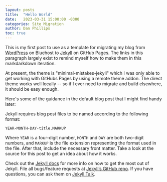 ```yaml
---
layout: posts
title:  "Hello World"
date:   2023-03-31 15:00:00 -0300
categories: Site Migration
author: Dan Phillips
toc: true
---
```


This is my first post to use as a template for migrating my blog from [WordPress][WordPress-link] on Bluehost to [Jekyll][Jekyll-link] on GitHub Pages. The links in this paragraph largely exist to remind myself how to make them in this markdarkdown iteration.

At present, the theme is "minimal-mistakes-jekyll" which I was only able to get working with GitHubs Pages by using a remote theme addon. The direct theme works well locally -- so if I ever need to migrate and build elsewhere, it should be easy enough.

Here's some of the guidance in the default blog post that I might find handy later:

Jekyll requires blog post files to be named according to the following format:

`YEAR-MONTH-DAY-title.MARKUP`

Where `YEAR` is a four-digit number, `MONTH` and `DAY` are both two-digit numbers, and `MARKUP` is the file extension representing the format used in the file. After that, include the necessary front matter. Take a look at the source for this post to get an idea about how it works.

Check out the [Jekyll docs][jekyll-docs] for more info on how to get the most out of Jekyll. File all bugs/feature requests at [Jekyll’s GitHub repo][jekyll-gh]. If you have questions, you can ask them on [Jekyll Talk][jekyll-talk].

[jekyll-docs]: https://jekyllrb.com/docs/home
[jekyll-gh]:   https://github.com/jekyll/jekyll
[jekyll-talk]: https://talk.jekyllrb.com/

[WordPress-link]: https://www.wordpress.org
[Jekyll-link]: https://www.jekyllrb.com